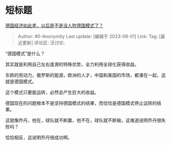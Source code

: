 # 短标题
[德国经济如此差，以后是不是没人吹德国模式了？](https://www.zhihu.com/question/609336214/answer/3144258150)

> Author: #0-Anonymity
> Last update: [编辑于 2023-08-01]
> Link:
> Tag: [最近更新]
> 评论区:
> 泛讨论:

“德国模式”是什么？

其实就是利用自己左右逢源的特殊优势，全力利用全球化获得收益。

东欧的劳动力，俄罗斯的能源，欧洲的人才，中国和美国的市场，都凑在一起，这就是德国模式。

这个模式只要能运转，必然会产生巨大的收益。

德国现在的问题根本不是坚持德国模式的结果，而恰恰是德国模式停止运转的结果。

这就像乔丹，他在，球队就不断赢，他不在，球队就不断输，这难道说明乔丹很失败吗？

恰恰相反，这说明乔丹很成功啊。